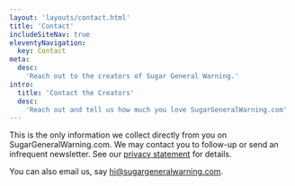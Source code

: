 ```yaml
---
layout: 'layouts/contact.html'
title: 'Contact'
includeSiteNav: true
eleventyNavigation: 
  key: Contact
meta:
  desc:
    'Reach out to the creators of Sugar General Warning.'
intro:
  title: 'Contact the Creators'
  desc:
    'Reach out and tell us how much you love SugarGeneralWarning.com'
---
```


This is the only information we collect directly from you on SugarGeneralWarning.com. We may contact you to follow-up or send an infrequent newsletter. See our [privacy statement](/privacy) for details.

You can also email us, say [hi@sugargeneralwarning.com](mailto:hi@sugargeneralwarning.com).

